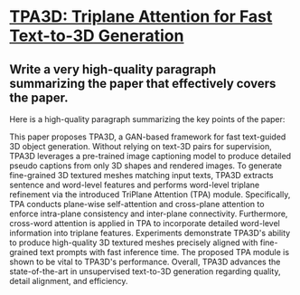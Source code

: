 # [TPA3D: Triplane Attention for Fast Text-to-3D Generation](https://arxiv.org/abs/2312.02647)

## Write a very high-quality paragraph summarizing the paper that effectively covers the paper.

 Here is a high-quality paragraph summarizing the key points of the paper:

This paper proposes TPA3D, a GAN-based framework for fast text-guided 3D object generation. Without relying on text-3D pairs for supervision, TPA3D leverages a pre-trained image captioning model to produce detailed pseudo captions from only 3D shapes and rendered images. To generate fine-grained 3D textured meshes matching input texts, TPA3D extracts sentence and word-level features and performs word-level triplane refinement via the introduced TriPlane Attention (TPA) module. Specifically, TPA conducts plane-wise self-attention and cross-plane attention to enforce intra-plane consistency and inter-plane connectivity. Furthermore, cross-word attention is applied in TPA to incorporate detailed word-level information into triplane features. Experiments demonstrate TPA3D's ability to produce high-quality 3D textured meshes precisely aligned with fine-grained text prompts with fast inference time. The proposed TPA module is shown to be vital to TPA3D's performance. Overall, TPA3D advances the state-of-the-art in unsupervised text-to-3D generation regarding quality, detail alignment, and efficiency.
